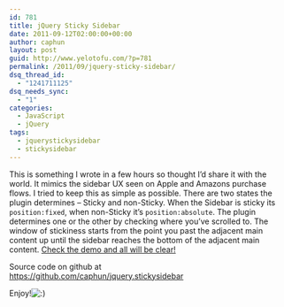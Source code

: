 ```yaml
---
id: 781
title: jQuery Sticky Sidebar
date: 2011-09-12T02:00:00+00:00
author: caphun
layout: post
guid: http://www.yelotofu.com/?p=781
permalink: /2011/09/jquery-sticky-sidebar/
dsq_thread_id:
  - "1241711125"
dsq_needs_sync:
  - "1"
categories:
  - JavaScript
  - jQuery
tags:
  - jquerystickysidebar
  - stickysidebar
---
```

This is something I wrote in a few hours so thought I&#8217;d share it with the world. It mimics the sidebar UX seen on Apple and Amazons purchase flows. I tried to keep this as simple as possible. There are two states the plugin determines &#8211; Sticky and non-Sticky. When the Sidebar is sticky its `position:fixed`, when non-Sticky it&#8217;s `position:absolute`. The plugin determines one or the other by checking where you&#8217;ve scrolled to. The window of stickiness starts from the point you past the adjacent main content up until the sidebar reaches the bottom of the adjacent main content. <a href="http://htmlpreview.github.com/?https://github.com/caphun/jquery.stickysidebar/blob/master/demo.html" target="_blank">Check the demo and all will be clear!</a>

Source code on github at  
<a href="https://github.com/caphun/jquery.stickysidebar" target="_blank">https://github.com/caphun/jquery.stickysidebar</a>

Enjoy!<img src="http://localhost:8888/wp-includes/images/smilies/icon_smile.gif" alt=":)" class="wp-smiley" />